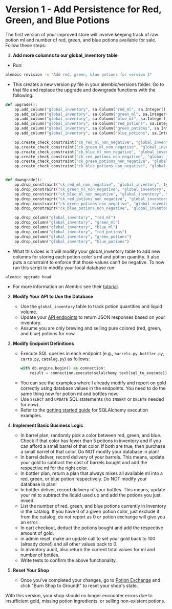 # Version 1 - Add Persistence for Red, Green, and Blue Potions

The first version of your improved store will involve keeping track of raw potion ml and number of red, green, and blue potions available for sale. Follow these steps:

1. **Add more columns to our global_inventory table**
  - Run:
  ```sh
  alembic revision -m "Add red, green, blue potions for version 1"
  ```
  - This creates a new version py file in your alembic/versions folder. Go to that file and replace the upgrade and downgrade functions with the following:
```python
def upgrade():
    op.add_column("global_inventory", sa.Column("red_ml", sa.Integer(), nullable=False, server_default="0"))
    op.add_column("global_inventory", sa.Column("green_ml", sa.Integer(), nullable=False, server_default="0"))
    op.add_column("global_inventory", sa.Column("blue_ml", sa.Integer(), nullable=False, server_default="0"))
    op.add_column("global_inventory", sa.Column("red_potions", sa.Integer(), nullable=False, server_default="0"))
    op.add_column("global_inventory", sa.Column("green_potions", sa.Integer(), nullable=False, server_default="0"))
    op.add_column("global_inventory", sa.Column("blue_potions", sa.Integer(), nullable=False, server_default="0"))

    op.create_check_constraint("ck_red_ml_non_negative", "global_inventory", "red_ml >= 0")
    op.create_check_constraint("ck_green_ml_non_negative", "global_inventory", "green_ml >= 0")
    op.create_check_constraint("ck_blue_ml_non_negative", "global_inventory", "blue_ml >= 0")
    op.create_check_constraint("ck_red_potions_non_negative", "global_inventory", "red_potions >= 0")
    op.create_check_constraint("ck_green_potions_non_negative", "global_inventory", "green_potions >= 0")
    op.create_check_constraint("ck_blue_potions_non_negative", "global_inventory", "blue_potions >= 0")


def downgrade():
    op.drop_constraint("ck_red_ml_non_negative", "global_inventory", type_="check")
    op.drop_constraint("ck_green_ml_non_negative", "global_inventory", type_="check")
    op.drop_constraint("ck_blue_ml_non_negative", "global_inventory", type_="check")
    op.drop_constraint("ck_red_potions_non_negative", "global_inventory", type_="check")
    op.drop_constraint("ck_green_potions_non_negative", "global_inventory", type_="check")
    op.drop_constraint("ck_blue_potions_non_negative", "global_inventory", type_="check")

    op.drop_column("global_inventory", "red_ml")
    op.drop_column("global_inventory", "green_ml")
    op.drop_column("global_inventory", "blue_ml")
    op.drop_column("global_inventory", "red_potions")
    op.drop_column("global_inventory", "green_potions")
    op.drop_column("global_inventory", "blue_potions")
```
  - What this does is it will modify your global_inventory table to add new columns for storing each potion color's ml and potion quantity. It also puts a constraint to enforce that those values can't be negative. To now run this script to modify your local database run:
  ```sh
  alembic upgrade head
  ```
  - For more information on Alembic see their [tutorial](https://alembic.sqlalchemy.org/en/latest/tutorial.html#the-migration-environment).

2. **Modify Your API to Use the Database**
   - Use the `global_inventory` table to track potion quantities and liquid volume.
   - Update your [API endpoints](https://blog.postman.com/what-is-an-api-endpoint/) to return JSON responses based on your inventory.
   - Assume you are only brewing and selling pure colored (red, green, and blue) potions for now.

3. **Modify Endpoint Definitions**
   - Execute SQL queries in each endpoint (e.g., `barrels.py`, `bottler.py`, `carts.py`, `catalog.py`) as follows:
     ```python
     with db.engine.begin() as connection:
         result = connection.execute(sqlalchemy.text(sql_to_execute))
     ```
   - You can see the examples where I already modify and report on gold correctly using database values in the endpoints. You need to do the same thing now for potion ml and bottles now.
   - Use `SELECT` and `UPDATE` SQL statements (no `INSERT` or `DELETE` needed for now).
   - Refer to the [getting started guide](https://observablehq.com/@calpoly-pierce/getting-started-with-sql-in-python) for SQLAlchemy execution examples.

7. **Implement Basic Business Logic**
   - In barrel plan, randomly pick a color between red, green, and blue. Check if that color has fewer than 5 potions in inventory and if you can afford a small barrel of that color. If both are true, then purchase a small barrel of that color. Do NOT modify your database in plan!
   - In barrel deliver, record delivery of your barrels. This means, update your gold to subtract the cost of barrels bought and add the respective ml for the right color.
   - In bottler plan, return a plan that always mixes all available ml into a red, green, or blue potion respectively. Do NOT modify your database in plan!
   - In bottler deliver, record delivery of your bottles. This means, update your ml to subtract the liquid used up and add the potions you just mixed.
   - List the number of red, green, and blue potions currently in inventory in the catalog. If you have 0 of a given potion color, just exclude it from the catalog, do not report as 0 or potion exchange will give you an error.
   - In cart checkout, deduct the potions bought and add the respective amount of gold.
   - in admin reset, make an update call to set your gold back to 100 (already done!) and all other values back to 0.
   - In inventory audit, also return the current total values for ml and number of bottles.
   - Write tests to confirm the above functionality.

8. **Reset Your Shop**
   - Once you've completed your changes, go to [Potion Exchange](https://potion-exchange.vercel.app/) and click "Burn Shop to Ground!" to reset your shop's state.

With this version, your shop should no longer encounter errors due to insufficient gold, missing potion ingredients, or selling non-existent potions.
